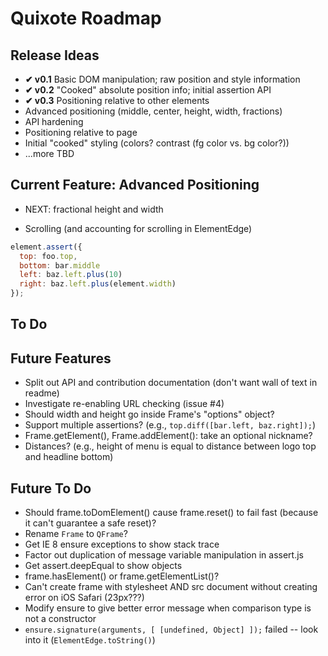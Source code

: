 # Quixote Roadmap

## Release Ideas

* **✔ v0.1** Basic DOM manipulation; raw position and style information
* **✔ v0.2** "Cooked" absolute position info; initial assertion API
* **✔ v0.3** Positioning relative to other elements
* Advanced positioning (middle, center, height, width, fractions)
* API hardening
* Positioning relative to page
* Initial "cooked" styling (colors? contrast (fg color vs. bg color?))
* ...more TBD


## Current Feature: Advanced Positioning

* NEXT: fractional height and width

* Scrolling (and accounting for scrolling in ElementEdge)

```javascript
element.assert({
  top: foo.top,
  bottom: bar.middle
  left: baz.left.plus(10)
  right: baz.left.plus(element.width)
});
```

## To Do


## Future Features

* Split out API and contribution documentation (don't want wall of text in readme)
* Investigate re-enabling URL checking (issue #4)
* Should width and height go inside Frame's "options" object?
* Support multiple assertions? (e.g., `top.diff([bar.left, baz.right]);`)
* Frame.getElement(), Frame.addElement(): take an optional nickname?
* Distances? (e.g., height of menu is equal to distance between logo top and headline bottom)


## Future To Do

* Should frame.toDomElement() cause frame.reset() to fail fast (because it can't guarantee a safe reset)?
* Rename `Frame` to `QFrame`?
* Get IE 8 ensure exceptions to show stack trace
* Factor out duplication of message variable manipulation in assert.js
* Get assert.deepEqual to show objects
* frame.hasElement() or frame.getElementList()?
* Can't create frame with stylesheet AND src document without creating error on iOS Safari (23px???)
* Modify ensure to give better error message when comparison type is not a constructor
* `ensure.signature(arguments, [ [undefined, Object] ]);` failed -- look into it (`ElementEdge.toString()`)
